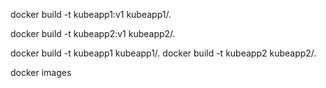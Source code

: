 
docker build -t kubeapp1:v1 kubeapp1/.

docker build -t kubeapp2:v1 kubeapp2/.

docker build -t kubeapp1 kubeapp1/.
docker build -t kubeapp2 kubeapp2/.

docker images
